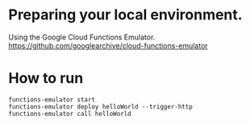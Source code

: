 # Preparing your local environment.

Using the Google Cloud Functions Emulator.
https://github.com/googlearchive/cloud-functions-emulator

# How to run

```
functions-emulator start
functions-emulator deploy helloWorld --trigger-http
functions-emulator call helloWorld
```
